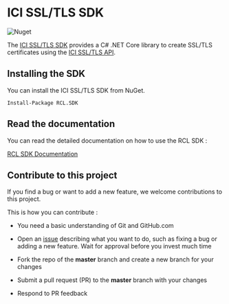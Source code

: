 # ICI SSL/TLS SDK

![Nuget](https://img.shields.io/nuget/v/ICI.SSL.Core)

The [ICI SSL/TLS SDK](https://docs.ssl.icloudinfinity.com/sdk/sdk.html) provides a C# .NET Core library to create SSL/TLS certificates using the [ICI SSL/TLS API](https://docs.ssl.icloudinfinity.com/api/api.html).

## Installing the SDK

You can install the ICI SSL/TLS SDK from NuGet.

```
Install-Package RCL.SDK
```

## Read the documentation

You can read the detailed documentation on how to use the RCL SDK : 

[RCL SDK Documentation](https://docs.rclapp.com/sdk/sdk.html)

## Contribute to this project

If you find a bug or want to add a new feature, we welcome contributions to this project.

This is how you can contribute :

- You need a basic understanding of Git and GitHub.com

- Open an [issue](https://github.com/rcl-ssl/RCL.SDK/issues) describing what you want to do, such as fixing a bug or adding a new feature. Wait for approval before you invest much time

- Fork the repo of the **master** branch and create a new branch for your changes

- Submit a pull request (PR) to the **master** branch with your changes

- Respond to PR feedback
